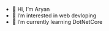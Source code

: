 - 👋 Hi, I’m Aryan
- 👀 I’m interested in web devloping
- 🌱 I’m currently learning DotNetCore

<!---
Aryans520/Aryans520 is a ✨ special ✨ repository because its `README.md` (this file) appears on your GitHub profile.
You can click the Preview link to take a look at your changes.
--->
